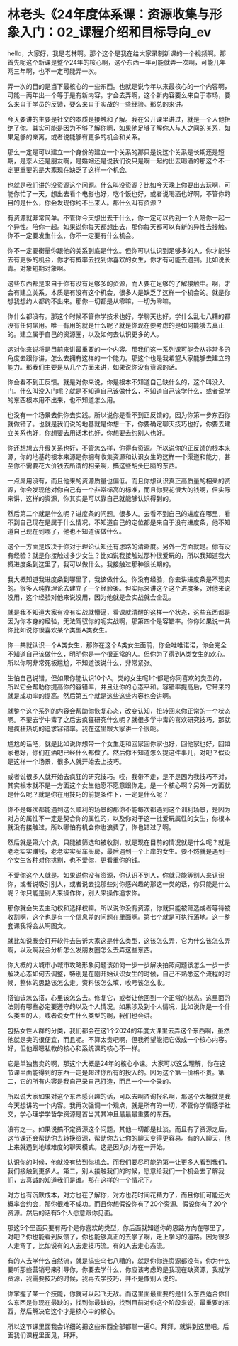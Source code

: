 # 林老头《24年度体系课：资源收集与形象入门：02_课程介绍和目标导向_ev

hello，大家好，我是老林啊。那个这个是我在给大家录制新课的一个视频啊。那首先呢这个新课是整个24年的核心啊，这个东西一年可能就弄一次啊，可能几年两三年啊，也不一定可能弄一次。

弄一次的目的是当下最核心的一些东西。也就是说今年以来最核心的一个内容啊，可能一两年出一个等于是有新内容。才会去弄啊，这个新内容要么来自于市场，要么来自于学员的反馈，要么来自于实战的一些经验。那总的来讲。

今天要讲的主要是社交的本质是接触和了解。我在公开课里讲过，就是一个人他拒绝了你。其实可能是因为不够了解你啊，如果他足够了解你人与人之间的关系，如果足够的亲离，或者说能够有更多的机会和关系。

那么一定是可以建立一个身份的建立一个关系的那只是说这个关系是长期还是短期，是恋人还是朋友啊，是婚姻还是说我们说只是啊一起约出去喝酒的那这个不一定更重要的是大家现在缺乏了这样一个机会。

也就是我们讲的没资源这个问题。什么叫没资源？比如今天晚上你要出去玩啊，可能你忙了一天，想出去看个电影也好，吃个饭也好，或者说喝酒也好啊，不管你的目的是什么，你会发现你约不出来人。那什么叫有资源？

有资源就非常简单。不管你今天想出去干什么，你一定可以约到一个人陪你一起一个异性。陪你一起。如果说你每天都想出去，那你每天都可以有新的异性去接触。你不一定要发生什么，你不一定要有什么机会。

你不一定要衡量你跟他的关系到底是什么。但你可以认识到足够多的人，你才能够去有更多的机会，你才有概率去找到你喜欢的女生，你才有可能去遇到。比如说长青。对象短期对象啊。

这些东西都是来自于你有没有足够多的资源，而人要在足够的了解接触中。啊，才会有建立关系，本质是有没有这个机会，很多人是缺乏了这样一个机会的。就是你想我想约人都约不出来。那你一切都是从零嘛，一切为零嘛。

你什么都没有。那这个时候不管你学技术也好，学聊天也好，学什么乱七八糟的都没有任何屌用。唯一有用的就是什么呢？就是你现在要考虑的是如何能够去真正的。建立属于自己的资源圈，以及如何去认识更多的人。

这对你来说将是目前来讲最重要的一个内容。那我们这一系列课可能会从非常多的角度去跟你讲，怎么去拥有这样的一个能力。那这个也是我希望大家能够去建立的能力。那我们主要是从几个方面来讲，如果说你没有资源的话。

你会看不到正反馈。就是对你来说，你是根本不知道自己缺什么的，这个叫没入门。什么叫没入门呢？就是不知道自己该做什么，不知道自己该学什么，或者说学的东西根本用不出来，也不知道怎么用。

也没有一个场景去供你去实践。所以说你是看不到正反馈的。因为你第一步东西你就做错了。也就是我们说的地基就是你想一下，你要确定聊天技巧也好，你要去建立关系也好，你想要去用话术也好，你想要去约别人也好。

你还想想去升级关系也好，不管怎么样，你得有资源。所以说你的正反馈的根本来源，你的地基的根本来源是你拥有收集资源和认识女生的这样一个渠道和能力，甚至你不需要花大价钱去所谓的相亲啊，搞这些胡头巴脑的东西。

一点屌用没有，而且他来的资源质量也偏低。而且你想认识真正高质量的相亲的资源，你会发现他对你自己有一个非常标高的标准，而且你要花很大的钱啊，但实际来讲，这样的资源，你其实是可以靠自己就能够认识得到的。

然后第二个就是什么呢？进度条的问题。很多人。去看不到自己的进度在哪里，看不到自己现在是属于什么情况，不知道自己的定位都是来自于没有进度条，他不知道自己现在到哪了，他也不知道该做什么。

这个一方面是取决于你对于理论认知还有思路的清晰度。另外一方面就是。你有没有经验？就是你接触过多少女生？比如说我接触过那种很爱玩的，所以我知道我大概进度条到这里了，我可以做什么。我接触过那种很长期的。

我大概知道我进度条到哪里了，我该做什么。你没有经验，你去讲进度条是不现实的。很多人纯靠理论去建立了一个经验条。但实际来讲这个这个进度条，对他来说没用，这个经验对他来说没用，因为他就是会实战就会全乱。

就是我不知道大家有没有实战就懵逼，看课就清醒的这样一个状态，这些东西都是因为你本身的经验，无法驾驭你的呃实战啊，那第四个是容错率。你你如果说一共你比如说你很喜欢某个类型A类女生。

你一共就认识一个A类女生，那你在这个A类女生面前，你会唯唯诺诺，你会完全不知道自己该做什么，明明你是一个很正常的人。但你为了得到A类女生的欢心。所以你啊非常死板尴尬，不知道该说什么，非常紧张。

生怕自己说错。但如果你能认识10个A。类的女生呢1个都是你同喜欢的类型的，所以它会帮助你提高你的容错率，并且让你的心态平和。容错率提高后，它带来的就是成功率的提高。然后第五个就是这些这些内容也会讲啊。

就整个这个系列的内容会帮助你恢复心态，改变认知，扭转回来你正常的一个状态啊。不要去学中毒了之后去疯狂研究什么呢？就很多学中毒的喜欢研究技巧，那就是疯狂热切的追求容错率。我在这里跟大家讲一个很呃。

尴尬的话吧，就是比如说你想带一个女生走和回家回你家也好，回他家也好，回如家也好，你们在酒吧已经什么都做了。然后你不知道怎么提这件事儿，对吧？假设是这样一个场景，很多人就开始去上技巧。

或者说很多人就开始去疯狂的研究技巧。哎，我带不走，是不是因为我技巧不对，其实根本就不是一方面这个女生他愿不愿意跟你走，是一个核心啊？另外一方面就是什么呢？就是你在用技巧的前提条件下，一定是什么呢？

你不是每次都能遇到这么顺利的场景的那你不能每次都遇到这个训利场景，是因为对方的属性不一定是契合你的属性的，以及你对于这一批爱玩属性的女生，你根本就没有接触过，所以哪怕有机会你也浪费了，你也错过了啊。

然后就是第六个点，只能被筛选和被收割，就是现在目前的情况就是什么呢？就是老老实实赚钱，老老实实买车买房，最后遇到一个上岸的女生。要不然就是遇到一个女生各种对你挑剔，也不爱你，更看重你的钱。

不爱你这个人就是。如果说你没有资源，你认识不到人，你就只能等别人来认识你，或者说吸引别人，或者说去找那些对你感兴趣的那这一类的话，你只能是什么呢？你只能是别人来操作你，别人来操作追求你。

那你就会失去主动权和选择权嘛。所以说你没有资源，你就只能被筛选或者等待被收割啊，这个也是有一个信息差的问题在里面啊。第七个就是可执行落地。这一整套课我将会从啊图文。

就比如说我会打开软件去告诉大家这是什么类型，这该怎么弄，它为什么该怎么弄啊，以及啊我会分析怎么发朋友圈怎么去弄这些东西。

你大概的大城市小城市攻略形象问题该如何一步一步解决拍照问题该怎么一步一步解决心态如何去调整，特别是在刚开始认识女生的时候，自己不熟悉这个流程的时候，整体的思路该怎么走。资料该怎么填，收号该怎么收。

搭讪该怎么搭，心里该怎么去。修复它，或者让他回到一个正常的状态。这里面的法则有哪些必定要遵守的以及个人情况。如果涉及到个人情况，比如说你是一个什么类型的人，或者说女生什么类型的啊，我们也会讲。

包括女性人群的分类，我们都会在这1个2024的年度大课里去弄这个东西啊，虽然他就是卖的很便宜，而且呃。不算太贵吧啊，但我希望能把它做成一个核心内容。好，但他跟嗯私教的核心和系统课的核心不一样。

它是单独售卖的啊，那这个大概是24年的核心小课。大家可以这么理解，你在这节课里面能得到的东西一定是超过你所有的投入的。因为这个第一价格不贵。第二，它的所有内容是我自己录自己打造，而且一个一个录的。

所以说大家如果对这个东西感兴趣的话，可以去啊咨询报名啊，那这个大概就是我今天想讲的一个内容。我再次强调一个观点，就是所有的一切，不管你学情感学社交，学心理学学哲学资源是首当其其冲且最最最重要的东西。

没有之一。如果说搞不定资源这个问题，其他一切都是扯淡。而且有了资源之后，这节课还会帮助你去转换资源，帮助你去让你的聊天变得更容易。有的人聊天，他上来就遇到地域难度的聊天模式。这是因为对方在一开始。

认识你的时候，他就没有给到你机会。而我们要尽可能的第一让更多人看到我们，我们接触到更多人。第二，别人接触我们的时候，愿意给我们一个机会去了解我们，去真诚的知道我们是谁。那在这样的一个情况下。

对方也有沉默成本，对方也在了解你，对方也花时间花精力了，而且你们可能还大概率会约会，那你很难不成功。而且你想假设你有了20个资源。假设你有了20个资源。然后的话有5个人愿意跟你见面。

那这5个里面只要有两个是你喜欢的类型，你后面就知道你的思路方向在哪里了，对吧？你也能看到反馈了，你也能够真正的去学了啊，走上学习的道路。因为很多人走弯了，比如说有的人去走技巧流。有的人去走心态流。

有的人去学什么自然流，就是搞些乌七八糟的，就是你你连资源都没有，你为什么要听那些营销号来引导你，你要去学什么，你应该考虑的是我现在缺资源，我就学资源，我需要技巧的时候，我再去学技巧，并不是像别人说的。

你掌握了某一个技能，你就可以起飞无敌。而这里面最重要的是什么东西适合你什么东西是你现在最缺的，找到你最缺的，找到目前对你这个阶段来说，最重要的东西，然后解决它这个才是核心中的核心。

所以这节课里面我会详细的把这些东西全部都聊一遍O。拜拜，就讲到这里吧。后面我们课程里面见，拜拜。
